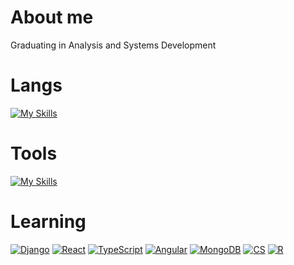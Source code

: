 # About me
Graduating in Analysis and Systems Development

# Langs
[![My Skills](https://skillicons.dev/icons?i=js,python,c,ionic)](https://skillicons.dev)
# Tools
[![My Skills](https://skillicons.dev/icons?i=postgresql,figma,vscode,obsidian)](https://skillicons.dev) <br>

# Learning
[![Django](https://skillicons.dev/icons?i=django)](https://skillicons.dev)
[![React](https://skillicons.dev/icons?i=react)](https://skillicons.dev)
[![TypeScript](https://skillicons.dev/icons?i=ts)](https://skillicons.dev)
[![Angular](https://skillicons.dev/icons?i=angular)](https://skillicons.dev)
[![MongoDB](https://skillicons.dev/icons?i=mongodb)](https://skillicons.dev)
[![CS](https://skillicons.dev/icons?i=cs)](https://skillicons.dev)
[![R](https://skillicons.dev/icons?i=r)](https://skillicons.dev)
